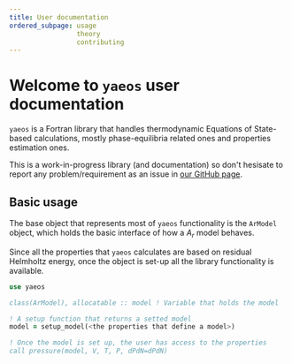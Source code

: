 ```yaml
---
title: User documentation
ordered_subpage: usage
                 theory
                 contributing
---
```


# Welcome to `yaeos` user documentation
`yaeos` is a Fortran library that handles thermodynamic Equations of State-based
calculations, mostly phase-equilibria related ones and properties estimation
ones.

This is a work-in-progress library (and documentation) so don't hesisate to
report any problem/requirement as an issue in [our GitHub
page](https://github.com/ipqa-research/yaeos/issues).

## Basic usage
The base object that represents most of `yaeos` functionality is the `ArModel`
object, which holds the basic interface of how a $A_r$ model behaves. 

Since all the properties that `yaeos` calculates are based on residual Helmholtz
energy, once the object is set-up all the library functionality is available.

```fortran
use yaeos

class(ArModel), allocatable :: model ! Variable that holds the model

! A setup function that returns a setted model
model = setup_model(<the properties that define a model>)

! Once the model is set up, the user has access to the properties
call pressure(model, V, T, P, dPdN=dPdN)
```

